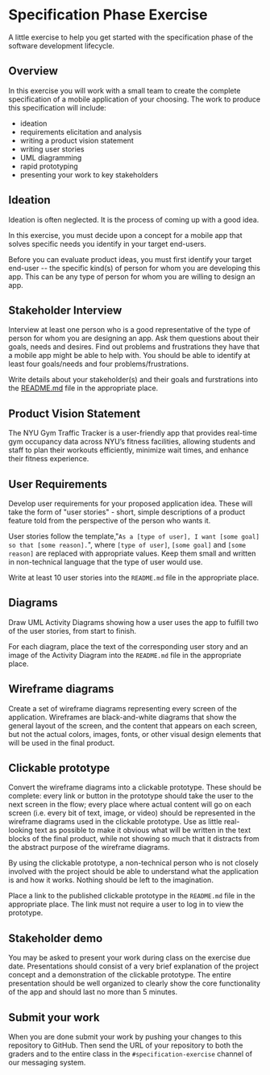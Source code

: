 # Specification Phase Exercise

A little exercise to help you get started with the specification phase of the software development lifecycle.

## Overview

In this exercise you will work with a small team to create the complete specification of a mobile application of your choosing. The work to produce this specification will include:

- ideation
- requirements elicitation and analysis
- writing a product vision statement
- writing user stories
- UML diagramming
- rapid prototyping
- presenting your work to key stakeholders

## Ideation

Ideation is often neglected. It is the process of coming up with a good idea.

In this exercise, you must decide upon a concept for a mobile app that solves specific needs you identify in your target end-users.

Before you can evaluate product ideas, you must first identify your target end-user -- the specific kind(s) of person for whom you are developing this app. This can be any type of person for whom you are willing to design an app.

## Stakeholder Interview

Interview at least one person who is a good representative of the type of person for whom you are designing an app. Ask them questions about their goals, needs and desires. Find out problems and frustrations they have that a mobile app might be able to help with. You should be able to identify at least four goals/needs and four problems/frustrations.

Write details about your stakeholder(s) and their goals and furstrations into the [README.md](./README.md) file in the appropriate place.

## Product Vision Statement

The NYU Gym Traffic Tracker is a user-friendly app that provides real-time gym occupancy data across NYU’s fitness facilities, allowing students and staff to plan their workouts efficiently, minimize wait times, and enhance their fitness experience.


## User Requirements

Develop user requirements for your proposed application idea. These will take the form of "user stories" - short, simple descriptions of a product feature told from the perspective of the person who wants it.

User stories follow the template,"`As a [type of user], I want [some goal] so that [some reason].`", where `[type of user]`, `[some goal]` and `[some reason]` are replaced with appropriate values. Keep them small and written in non-technical language that the type of user would use.

Write at least 10 user stories into the `README.md` file in the appropriate place.

## Diagrams

Draw UML Activity Diagrams showing how a user uses the app to fulfill two of the user stories, from start to finish.

For each diagram, place the text of the corresponding user story and an image of the Activity Diagram into the `README.md` file in the appropriate place.

## Wireframe diagrams

Create a set of wireframe diagrams representing every screen of the application. Wireframes are black-and-white diagrams that show the general layout of the screen, and the content that appears on each screen, but not the actual colors, images, fonts, or other visual design elements that will be used in the final product.

## Clickable prototype

Convert the wireframe diagrams into a clickable prototype. These should be complete: every link or button in the prototype should take the user to the next screen in the flow; every place where actual content will go on each screen (i.e. every bit of text, image, or video) should be represented in the wireframe diagrams used in the clickable prototype. Use as little real-looking text as possible to make it obvious what will be written in the text blocks of the final product, while not showing so much that it distracts from the abstract purpose of the wireframe diagrams.

By using the clickable prototype, a non-technical person who is not closely involved with the project should be able to understand what the application is and how it works. Nothing should be left to the imagination.

Place a link to the published clickable prototype in the `README.md` file in the appropriate place. The link must not require a user to log in to view the prototype.

## Stakeholder demo

You may be asked to present your work during class on the exercise due date. Presentations should consist of a very brief explanation of the project concept and a demonstration of the clickable prototype. The entire presentation should be well organized to clearly show the core functionality of the app and should last no more than 5 minutes.

## Submit your work

When you are done submit your work by pushing your changes to this repository to GitHub. Then send the URL of your repository to both the graders and to the entire class in the `#specification-exercise` channel of our messaging system.
